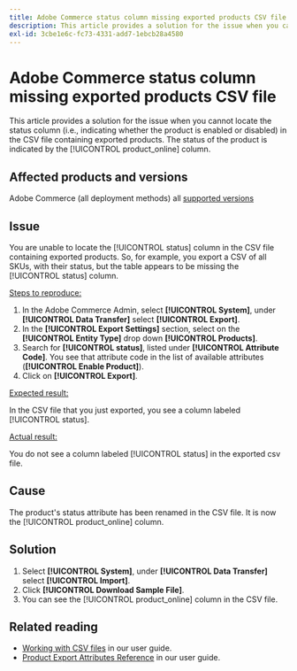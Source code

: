 ```yaml
---
title: Adobe Commerce status column missing exported products CSV file
description: This article provides a solution for the issue when you cannot locate the status column in the CSV file containing exported products.
exl-id: 3cbe1e6c-fc73-4331-add7-1ebcb28a4580
---
```

# Adobe Commerce status column missing exported products CSV file 

This article provides a solution for the issue when you cannot locate the status column (i.e., indicating whether the product is enabled or disabled) in the CSV file containing exported products. The status of the product is indicated by the [!UICONTROL product_online] column.

## Affected products and versions

Adobe Commerce (all deployment methods) all [supported versions](https://www.adobe.com/content/dam/cc/en/legal/terms/enterprise/pdfs/Adobe-Commerce-Software-Lifecycle-Policy.pdf)

## Issue

You are unable to locate the [!UICONTROL status] column in the CSV file containing exported products. So, for example, you export a CSV of all SKUs, with their status, but the table appears to be missing the [!UICONTROL status] column. 

<u>Steps to reproduce:</u>

1. In the Adobe Commerce Admin, select **[!UICONTROL System]**, under **[!UICONTROL Data Transfer]** select **[!UICONTROL Export]**.
1. In the **[!UICONTROL Export Settings]** section, select on the **[!UICONTROL Entity Type]** drop down **[!UICONTROL Products]**.
1. Search for **[!UICONTROL status]**, listed under **[!UICONTROL Attribute Code]**. You see that attribute code in the list of available attributes (**[!UICONTROL Enable Product]**).
1. Click on **[!UICONTROL Export]**.

<u>Expected result:</u>

In the CSV file that you just exported, you see a column labeled [!UICONTROL status].

<u>Actual result:</u>

You do not see a column labeled [!UICONTROL status] in the exported csv file.  

## Cause

The product's status attribute has been renamed in the CSV file. It is now the [!UICONTROL product_online] column.

## Solution

1. Select **[!UICONTROL System]**, under **[!UICONTROL Data Transfer]** select **[!UICONTROL Import]**.
1. Click **[!UICONTROL Download Sample File]**.
1. You can see the [!UICONTROL product_online] column in the CSV file.

## Related reading

* [Working with CSV files](https://docs.magento.com/user-guide/system/data-csv.html) in our user guide.
* [Product Export Attributes Reference](https://docs.magento.com/user-guide/system/data-attributes-product.html) in our user guide.
